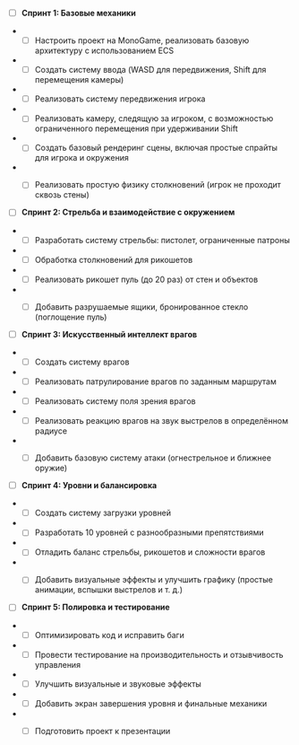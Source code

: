 - [ ] **Спринт 1: Базовые механики**
- - [ ] Настроить проект на MonoGame, реализовать базовую архитектуру с использованием ECS
- - [ ] Создать систему ввода (WASD для передвижения, Shift для перемещения камеры)
- - [ ] Реализовать систему передвижения игрока
- - [ ] Реализовать камеру, следящую за игроком, с возможностью ограниченного перемещения при удерживании Shift
- - [ ] Создать базовый рендеринг сцены, включая простые спрайты для игрока и окружения
- - [ ] Реализовать простую физику столкновений (игрок не проходит сквозь стены)


- [ ] **Спринт 2: Стрельба и взаимодействие с окружением**
- - [ ] Разработать систему стрельбы: пистолет, ограниченные патроны
- - [ ] Обработка столкновений для рикошетов
- - [ ] Реализовать рикошет пуль (до 20 раз) от стен и объектов
- - [ ] Добавить разрушаемые ящики, бронированное стекло (поглощение пуль)


- [ ] **Спринт 3: Искусственный интеллект врагов**
- - [ ] Создать систему врагов
- - [ ] Реализовать патрулирование врагов по заданным маршрутам
- - [ ] Реализовать систему поля зрения врагов
- - [ ] Реализовать реакцию врагов на звук выстрелов в определённом радиусе
- - [ ] Добавить базовую систему атаки (огнестрельное и ближнее оружие)


- [ ] **Спринт 4: Уровни и балансировка**
- - [ ] Создать систему загрузки уровней
- - [ ] Разработать 10 уровней с разнообразными препятствиями
- - [ ] Отладить баланс стрельбы, рикошетов и сложности врагов
- - [ ] Добавить визуальные эффекты и улучшить графику (простые анимации, вспышки выстрелов и т. д.)


- [ ] **Спринт 5: Полировка и тестирование**
- - [ ] Оптимизировать код и исправить баги
- - [ ] Провести тестирование на производительность и отзывчивость управления
- - [ ] Улучшить визуальные и звуковые эффекты
- - [ ] Добавить экран завершения уровня и финальные механики
- - [ ] Подготовить проект к презентации


